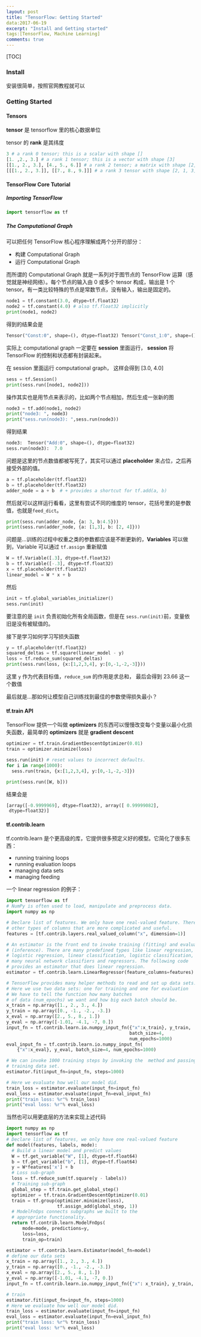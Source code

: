 ```yaml
---
layout: post
title: "TensorFlow: Getting Started"
data:2017-06-19
excerpt: "Install and Getting started"
tags:[TensorFlow, Machine Learning]
comments: true
---
```


[TOC]

### Install

安装很简单，按照官网教程就可以



### Getting Started

#### Tensors

**tensor** 是 tensorflow 里的核心数据单位

tensor 的 **rank** 是其纬度

```python
3 # a rank 0 tensor; this is a scalar with shape []
[1. ,2., 3.] # a rank 1 tensor; this is a vector with shape [3]
[[1., 2., 3.], [4., 5., 6.]] # a rank 2 tensor; a matrix with shape [2, 3]
[[[1., 2., 3.]], [[7., 8., 9.]]] # a rank 3 tensor with shape [2, 1, 3]
```



#### TensorFlow Core Tutorial

##### Importing TensorFlow

```python
import tensorflow as tf
```

##### The Computational Graph

可以把任何 TensorFlow 核心程序理解成两个分开的部分：

* 构建 Computational Graph
* 运行 Computational Graph

而所谓的 Computational Graph 就是一系列对于图节点的 TensorFlow 运算（感觉就是神经网络）。每个节点的输入由 0 或多个 tensor 构成，输出是 1 个 tensor。有一类比较特殊的节点是常数节点，没有输入，输出是固定的。

```python
node1 = tf.constant(3.0, dtype=tf.float32)
node2 = tf.constant(4.0) # also tf.float32 implicitly
print(node1, node2)
```

得到的结果会是

```python
Tensor("Const:0", shape=(), dtype=float32) Tensor("Const_1:0", shape=(), dtype=float32)
```

实际上 computational graph 一定要在 **session** 里面运行， **session** 将 TensorFlow 的控制和状态都有封装起来。

在 session 里面运行  computational graph， 这样会得到 [3.0, 4.0]

```python
sess = tf.Session()
print(sess.run([node1, node2]))
```

操作其实也是用节点来表示的，比如两个节点相加，然后生成一张新的图

```python
node3 = tf.add(node1, node2)
print("node3: ", node3)
print("sess.run(node3): ",sess.run(node3))
```

得到结果

```python
node3:  Tensor("Add:0", shape=(), dtype=float32)
sess.run(node3):  7.0
```

问题是这里的节点数值都被写死了，其实可以通过 **placeholder** 来占位，之后再接受外部的值。

```python
a = tf.placeholder(tf.float32)
b = tf.placeholder(tf.float32)
adder_node = a + b  # + provides a shortcut for tf.add(a, b)
```

然后就可以这样运行看看，这里有尝试不同的维度的 tensor，花括号里的是参数值，也就是`feed_dict`。

```python
print(sess.run(adder_node, {a: 3, b:4.5}))
print(sess.run(adder_node, {a: [1,3], b: [2, 4]}))
```

问题是…训练的过程中权重之类的参数都应该是不断更新的，**Variables** 可以做到，Variable 可以通过 `tf.assign` 重新赋值

```python
W = tf.Variable([.3], dtype=tf.float32)
b = tf.Variable([-.3], dtype=tf.float32)
x = tf.placeholder(tf.float32)
linear_model = W * x + b
```

然后

```python
init = tf.global_variables_initializer()
sess.run(init)
```

要注意的是 `init` 负责初始化所有全局函数，但是在 `sess.run(init)`前，变量依旧是没有被赋值的。

接下是学习如何学习写损失函数

```python
y = tf.placeholder(tf.float32)
squared_deltas = tf.square(linear_model - y)
loss = tf.reduce_sum(squared_deltas)
print(sess.run(loss, {x:[1,2,3,4], y:[0,-1,-2,-3]}))
```

这里 `y` 作为代表目标值，`reduce_sum` 的作用是求总和， 最后会得到 23.66 这一个数值

最后就是…那如何让模型自己训练找到最佳的参数使得损失最小？



#### tf.train API

TensorFlow 提供一个叫做 **optimizers** 的东西可以慢慢改变每个变量以最小化损失函数，最简单的 **optimizers** 就是 **gradient descent**

```python
optimizer = tf.train.GradientDescentOptimizer(0.01)
train = optimizer.minimize(loss)

sess.run(init) # reset values to incorrect defaults.
for i in range(1000):
  sess.run(train, {x:[1,2,3,4], y:[0,-1,-2,-3]})

print(sess.run([W, b]))
```

结果会是

```python
[array([-0.9999969], dtype=float32), array([ 0.99999082],
 dtype=float32)]
```



#### tf.contrib.learn

tf.contrib.learn 是个更高级的库，它提供很多预定义好的模型。它简化了很多东西：

- running training loops
- running evaluation loops
- managing data sets
- managing feeding

一个 linear regression 的例子：

```python
import tensorflow as tf
# NumPy is often used to load, manipulate and preprocess data.
import numpy as np

# Declare list of features. We only have one real-valued feature. There are many
# other types of columns that are more complicated and useful.
features = [tf.contrib.layers.real_valued_column("x", dimension=1)]

# An estimator is the front end to invoke training (fitting) and evaluation
# (inference). There are many predefined types like linear regression,
# logistic regression, linear classification, logistic classification, and
# many neural network classifiers and regressors. The following code
# provides an estimator that does linear regression.
estimator = tf.contrib.learn.LinearRegressor(feature_columns=features)

# TensorFlow provides many helper methods to read and set up data sets.
# Here we use two data sets: one for training and one for evaluation
# We have to tell the function how many batches
# of data (num_epochs) we want and how big each batch should be.
x_train = np.array([1., 2., 3., 4.])
y_train = np.array([0., -1., -2., -3.])
x_eval = np.array([2., 5., 8., 1.])
y_eval = np.array([-1.01, -4.1, -7, 0.])
input_fn = tf.contrib.learn.io.numpy_input_fn({"x":x_train}, y_train,
                                              batch_size=4,
                                              num_epochs=1000)
eval_input_fn = tf.contrib.learn.io.numpy_input_fn(
    {"x":x_eval}, y_eval, batch_size=4, num_epochs=1000)

# We can invoke 1000 training steps by invoking the  method and passing the
# training data set.
estimator.fit(input_fn=input_fn, steps=1000)

# Here we evaluate how well our model did.
train_loss = estimator.evaluate(input_fn=input_fn)
eval_loss = estimator.evaluate(input_fn=eval_input_fn)
print("train loss: %r"% train_loss)
print("eval loss: %r"% eval_loss)
```

当然也可以用更底层的方法来实现上述代码

```python
import numpy as np
import tensorflow as tf
# Declare list of features, we only have one real-valued feature
def model(features, labels, mode):
  # Build a linear model and predict values
  W = tf.get_variable("W", [1], dtype=tf.float64)
  b = tf.get_variable("b", [1], dtype=tf.float64)
  y = W*features['x'] + b
  # Loss sub-graph
  loss = tf.reduce_sum(tf.square(y - labels))
  # Training sub-graph
  global_step = tf.train.get_global_step()
  optimizer = tf.train.GradientDescentOptimizer(0.01)
  train = tf.group(optimizer.minimize(loss),
                   tf.assign_add(global_step, 1))
  # ModelFnOps connects subgraphs we built to the
  # appropriate functionality.
  return tf.contrib.learn.ModelFnOps(
      mode=mode, predictions=y,
      loss=loss,
      train_op=train)

estimator = tf.contrib.learn.Estimator(model_fn=model)
# define our data sets
x_train = np.array([1., 2., 3., 4.])
y_train = np.array([0., -1., -2., -3.])
x_eval = np.array([2., 5., 8., 1.])
y_eval = np.array([-1.01, -4.1, -7, 0.])
input_fn = tf.contrib.learn.io.numpy_input_fn({"x": x_train}, y_train, 4, num_epochs=1000)

# train
estimator.fit(input_fn=input_fn, steps=1000)
# Here we evaluate how well our model did. 
train_loss = estimator.evaluate(input_fn=input_fn)
eval_loss = estimator.evaluate(input_fn=eval_input_fn)
print("train loss: %r"% train_loss)
print("eval loss: %r"% eval_loss)
```



